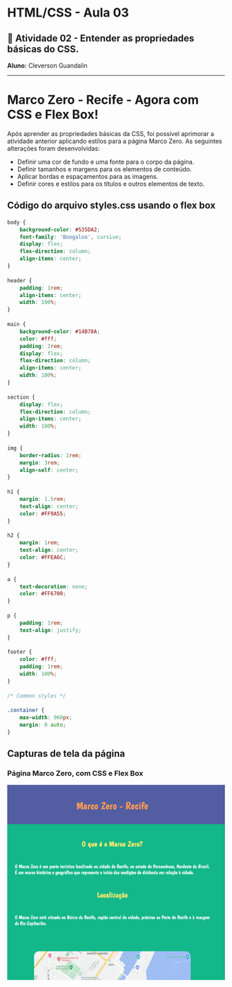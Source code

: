 # HTML/CSS  - Aula 03
## 📄 Atividade 02 - Entender as propriedades básicas do CSS. 
**Aluno:** Cleverson Guandalin

---
# Marco Zero - Recife - Agora com CSS e Flex Box!
Após aprender as propriedades básicas da CSS, foi possível aprimorar a atividade anterior aplicando estilos para a página Marco Zero. As seguintes alterações foram desenvolvidas:

- Definir uma cor de fundo e uma fonte para o corpo da página.
- Definir tamanhos e margens para os elementos de conteúdo.
- Aplicar bordas e espaçamentos para as imagens.
- Definir cores e estilos para os títulos e outros elementos de texto.


## Código do arquivo styles.css usando o flex box
```css
body {
    background-color: #535DA2;
    font-family: 'Boogaloo', cursive;
    display: flex;
    flex-direction: column;
    align-items: center;
}

header {
    padding: 1rem;
    align-items: center;
    width: 100%;
}

main {
    background-color: #14B78A;
    color: #fff;
    padding: 2rem;
    display: flex;
    flex-direction: column;
    align-items: center;
    width: 100%;
}

section {
    display: flex;
    flex-direction: column;
    align-items: center;
    width: 100%;
}

img {
    border-radius: 1rem;
    margin: 3rem;
    align-self: center;
}

h1 {
    margin: 1.5rem;
    text-align: center;
    color: #FF9A55;
}

h2 {
    margin: 1rem;
    text-align: center;
    color: #FFEA6C;
}

a {
    text-decoration: none;
    color: #FF6700;
}

p {
    padding: 1rem;
    text-align: justify;
}

footer {
    color: #fff;
    padding: 1rem;
    width: 100%;
}

/* Common styles */

.container {
    max-width: 960px;
    margin: 0 auto;
}


```

## Capturas de tela da página

### Página Marco Zero, com CSS e Flex Box
<img src=".\RecifeIndexCSSFlex.png" width=800 alt="Recife Antigo">